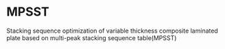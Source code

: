 # MPSST
Stacking sequence optimization of variable thickness composite laminated plate based on multi-peak stacking sequence table(MPSST)
